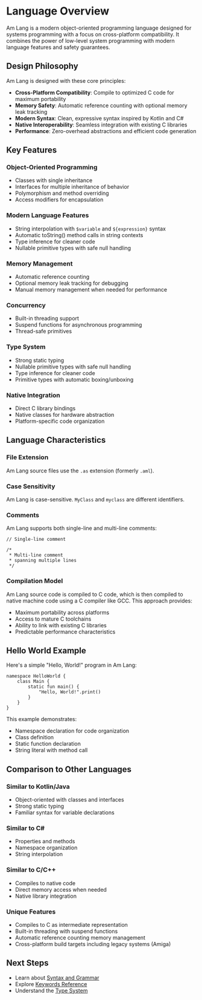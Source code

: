 # Language Overview

Am Lang is a modern object-oriented programming language designed for systems programming with a focus on cross-platform compatibility. It combines the power of low-level system programming with modern language features and safety guarantees.

## Design Philosophy

Am Lang is designed with these core principles:

- **Cross-Platform Compatibility**: Compile to optimized C code for maximum portability
- **Memory Safety**: Automatic reference counting with optional memory leak tracking
- **Modern Syntax**: Clean, expressive syntax inspired by Kotlin and C#
- **Native Interoperability**: Seamless integration with existing C libraries
- **Performance**: Zero-overhead abstractions and efficient code generation

## Key Features

### Object-Oriented Programming
- Classes with single inheritance
- Interfaces for multiple inheritance of behavior
- Polymorphism and method overriding
- Access modifiers for encapsulation


### Modern Language Features
- String interpolation with `$variable` and `${expression}` syntax
- Automatic toString() method calls in string contexts
- Type inference for cleaner code
- Nullable primitive types with safe null handling

### Memory Management
- Automatic reference counting
- Optional memory leak tracking for debugging
- Manual memory management when needed for performance

### Concurrency
- Built-in threading support
- Suspend functions for asynchronous programming
- Thread-safe primitives

### Type System
- Strong static typing
- Nullable primitive types with safe null handling
- Type inference for cleaner code
- Primitive types with automatic boxing/unboxing

### Native Integration
- Direct C library bindings
- Native classes for hardware abstraction
- Platform-specific code organization

## Language Characteristics

### File Extension
Am Lang source files use the `.as` extension (formerly `.aml`).

### Case Sensitivity
Am Lang is case-sensitive. `MyClass` and `myclass` are different identifiers.

### Comments
Am Lang supports both single-line and multi-line comments:

```amlang
// Single-line comment

/*
 * Multi-line comment
 * spanning multiple lines
 */
```

### Compilation Model
Am Lang source code is compiled to C code, which is then compiled to native machine code using a C compiler like GCC. This approach provides:

- Maximum portability across platforms
- Access to mature C toolchains
- Ability to link with existing C libraries
- Predictable performance characteristics

## Hello World Example

Here's a simple "Hello, World!" program in Am Lang:

```amlang
namespace HelloWorld {
    class Main {
        static fun main() {
            "Hello, World!".print()
        }
    }
}
```

This example demonstrates:
- Namespace declaration for code organization
- Class definition
- Static function declaration
- String literal with method call

## Comparison to Other Languages

### Similar to Kotlin/Java
- Object-oriented with classes and interfaces
- Strong static typing
- Familiar syntax for variable declarations

### Similar to C#
- Properties and methods
- Namespace organization
- String interpolation

### Similar to C/C++
- Compiles to native code
- Direct memory access when needed
- Native library integration

### Unique Features
- Compiles to C as intermediate representation
- Built-in threading with suspend functions
- Automatic reference counting memory management
- Cross-platform build targets including legacy systems (Amiga)

## Next Steps

- Learn about [Syntax and Grammar](./02-syntax-grammar.md)
- Explore [Keywords Reference](./03-keywords.md)
- Understand the [Type System](./04-type-system.md)